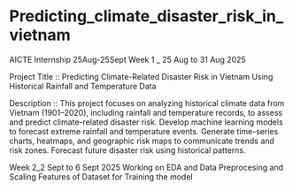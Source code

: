 # Predicting_climate_disaster_risk_in_vietnam
AICTE Internship 25Aug-25Sept
Week 1 _ 25 Aug to 31 Aug 2025

Project Title :: Predicting Climate-Related Disaster Risk in Vietnam Using Historical Rainfall and Temperature Data 

Description :: This project focuses on analyzing historical climate data from Vietnam (1901–2020), including rainfall and temperature records, to assess and predict climate-related disaster risk. Develop machine learning models to forecast extreme rainfall and temperature events. Generate time-series charts, heatmaps, and geographic risk maps to communicate trends and risk zones. Forecast future disaster risk using historical patterns.


Week 2_2 Sept to 6 Sept 2025
Working on EDA and Data Preprocesing and Scaling Features of Dataset for Training the model 
